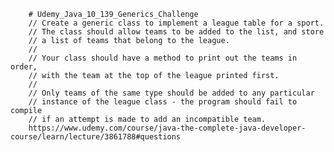         # Udemy_Java_10_139_Generics_Challenge
        // Create a generic class to implement a league table for a sport.
        // The class should allow teams to be added to the list, and store
        // a list of teams that belong to the league.
        //
        // Your class should have a method to print out the teams in order,
        // with the team at the top of the league printed first.
        //
        // Only teams of the same type should be added to any particular
        // instance of the league class - the program should fail to compile
        // if an attempt is made to add an incompatible team.
        https://www.udemy.com/course/java-the-complete-java-developer-course/learn/lecture/3861788#questions